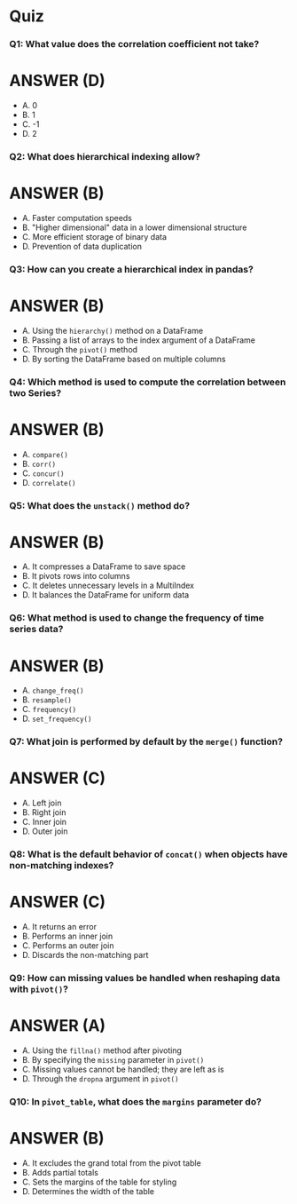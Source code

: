 # Quiz

### Q1: What value does the correlation coefficient not take?
# ANSWER (D)
- A. 0
- B. 1
- C. -1
- D. 2

### Q2: What does hierarchical indexing allow?
# ANSWER (B)
- A. Faster computation speeds
- B. "Higher dimensional" data in a lower dimensional structure
- C. More efficient storage of binary data
- D. Prevention of data duplication

### Q3: How can you create a hierarchical index in pandas?
# ANSWER (B)
- A. Using the `hierarchy()` method on a DataFrame
- B. Passing a list of arrays to the index argument of a DataFrame
- C. Through the `pivot()` method
- D. By sorting the DataFrame based on multiple columns

### Q4: Which method is used to compute the correlation between two Series?
# ANSWER (B)
- A. `compare()`
- B. `corr()`
- C. `concur()`
- D. `correlate()`

### Q5: What does the `unstack()` method do?
# ANSWER (B)
- A. It compresses a DataFrame to save space
- B. It pivots rows into columns
- C. It deletes unnecessary levels in a MultiIndex
- D. It balances the DataFrame for uniform data

### Q6: What method is used to change the frequency of time series data?
# ANSWER (B)
- A. `change_freq()`
- B. `resample()`
- C. `frequency()`
- D. `set_frequency()`

### Q7: What join is performed by default by the `merge()` function?
# ANSWER (C)
- A. Left join
- B. Right join
- C. Inner join
- D. Outer join

### Q8: What is the default behavior of `concat()` when objects have non-matching indexes?
# ANSWER (C)
- A. It returns an error
- B. Performs an inner join
- C. Performs an outer join
- D. Discards the non-matching part

### Q9: How can missing values be handled when reshaping data with `pivot()`?
# ANSWER (A)
- A. Using the `fillna()` method after pivoting
- B. By specifying the `missing` parameter in `pivot()`
- C. Missing values cannot be handled; they are left as is
- D. Through the `dropna` argument in `pivot()`

### Q10: In `pivot_table`, what does the `margins` parameter do?
# ANSWER (B)
- A. It excludes the grand total from the pivot table
- B. Adds partial totals
- C. Sets the margins of the table for styling
- D. Determines the width of the table
